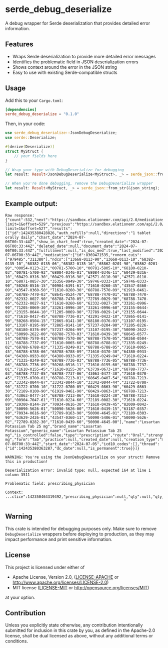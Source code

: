# serde_debug_deserialize

A debug wrapper for Serde deserialization that provides detailed error information.

## Features

- Wraps Serde deserialization to provide more detailed error messages
- Identifies the problematic field in JSON deserialization errors
- Shows context around the error in the JSON string
- Easy to use with existing Serde-compatible structs

## Usage

Add this to your `Cargo.toml`:

```toml
[dependencies]
serde_debug_deserialize = "0.1.0"
```

Then, in your code:

```rust
use serde_debug_deserialize::JsonDebugDeserialize;
use serde::Deserialize;

#[derive(Deserialize)]
struct MyStruct {
    // your fields here
}

// Wrap your type with DebugDeserialize for debugging
let result: Result<JsonDebugDeserialize<MyStruct>, _> = serde_json::from_str(&json_string);

// When you're done debugging, remove the DebugDeserialize wrapper
let result: Result<MyStruct, _> = serde_json::from_str(&json_string);
```

## Example output:
```
Raw response:
{"count":532,"next":"https://sandbox.elationemr.com/api/2.0/medications/?limit=1&offset=529","previous":"https://sandbox.elationemr.com/api/2.0/medications/?limit=1&offset=527","results":[{"id":142435380428826,"auth_refills":null,"directions":"1 tablet orally daily","chart_date":"2024-07-06T00:33:44Z","show_in_chart_feed":true,"created_date":"2024-07-06T00:33:44Z","deleted_date":null,"document_date":"2024-07-06T00:33:44Z","fulfillment":null,"is_doc_med":true,"last_modified":"2024-07-06T00:33:44Z","medication":{"id":8369471535,"rxnorm_cuis":["979485","311380"],"ndcs":["13668-0113-90","13668-0113-10","68382-0135-10","68382-0135-06","68382-0135-16","65862-0201-90","65862-0201-99","00054-0123-22","00781-5700-10","00781-5805-10","68180-0210-03","00781-5700-92","68084-0346-01","68084-0346-11","60429-0316-10","60429-0316-30","60429-0316-90","42571-0110-90","42571-0110-10","68071-0857-30","35356-0949-30","59746-0333-10","59746-0333-90","50268-0516-15","00904-6391-61","71610-0260-45","43547-0360-09","43547-0360-50","71610-0260-30","68788-7570-09","61919-0461-30","68788-7470-03","68645-0524-70","68788-7470-01","68788-7470-09","62332-0027-90","68788-7470-05","72789-0029-90","68788-7470-06","62332-0027-91","71610-0260-60","62332-0027-30","33261-0996-90","71205-0069-30","33261-0996-30","33261-0996-60","23155-0644-09","23155-0644-10","71205-0069-90","72789-0029-14","23155-0644-03","71610-0417-45","68788-7736-01","42291-0422-10","72865-0141-90","50268-0504-15","72865-0141-30","68180-0376-03","13107-0195-90","13107-0195-99","72865-0141-10","57237-0204-90","71205-0226-30","68180-0376-09","57237-0204-99","13107-0195-30","50090-2622-01","50090-2622-00","68788-7570-03","71610-0439-30","68645-0577-54","68788-7570-01","68788-7570-06","68788-7570-05","50268-0504-11","68788-7737-09","71610-0065-60","68788-6788-01","71335-0249-02","68788-6788-03","71335-0249-01","68788-6788-05","71610-0065-45","68788-6788-06","68788-6788-09","71610-0370-30","64380-0933-04","64380-0933-08","64380-0933-05","71335-0249-04","71610-0224-45","71335-0249-03","68788-7736-03","68788-7736-05","68788-7736-06","68788-7736-09","50268-0516-11","71610-0155-60","68788-7737-01","71610-0155-45","71610-0155-30","63739-0673-10","68788-7737-03","68788-7737-05","68788-7737-06","43063-0477-30","71610-0370-45","71335-0700-01","68788-7213-01","68645-0407-54","68788-7213-03","33342-0044-07","33342-0044-10","33342-0044-44","31722-0700-90","31722-0700-10","31722-0700-05","60429-0863-90","60429-0863-30","72189-0100-90","61919-0461-90","60429-0863-10","68788-7213-05","43063-0477-14","68788-7213-06","71610-0224-30","68788-7213-09","00904-7047-61","71610-0224-60","72189-0082-30","71610-0224-80","29300-0144-19","70934-0616-30","71610-0439-45","82009-0042-10","50090-5626-01","50090-5626-00","71610-0439-15","63187-0357-90","70934-0616-90","72789-0163-90","50090-4645-01","72189-0303-90","63629-2426-01","43547-0360-11","50090-5406-01","50090-5626-02","72789-0282-30","71610-0439-60","50090-4645-00"],"name":"Losartan Potassium Tab 25 mg","brand_name":"Losartan Potassium","generic_name":"Losartan Potassium Tab 25 mg","is_controlled":false,"type":"prescription","route":"Oral","strength":"25 mg","form":"Tab","practice":null,"created_date":null,"creation_type":"medispan","market_end_date":null,"obsolete_date":null},"medication_type":"prescription","notes":"","order_type":"New","patient":142424942706689,"pharmacy_instructions":"","practice":142350464319492,"prescribing_physician":null,"documenting_personnel":142435379970051,"qty":null,"qty_units":null,"num_samples":"","signed_by":142435379970051,"signed_date":"2024-07-06T00:33:44Z","start_date":"2024-07-05","icd10_codes":[],"thread":{"id":142435380363287,"dc_date":null,"is_permanent":true}}]}

WARNING: You're using the JsonDebugDeserialize on your struct! Remove this in production!

Deserialization error: invalid type: null, expected i64 at line 1 column 3511

Problematic field: prescribing_physician

Context:
...ctice":142350464319492,"prescribing_physician":null,"qty":null,"qty_units":null,"show_in_chart_feed"...
                                                     ^

```


## Warning

This crate is intended for debugging purposes only. Make sure to remove `DebugDeserialize` wrappers before deploying to production, as they may impact performance and print sensitive information.

## License

This project is licensed under either of

 * Apache License, Version 2.0, ([LICENSE-APACHE](LICENSE-APACHE) or http://www.apache.org/licenses/LICENSE-2.0)
 * MIT license ([LICENSE-MIT](LICENSE-MIT) or http://opensource.org/licenses/MIT)

at your option.

## Contribution

Unless you explicitly state otherwise, any contribution intentionally submitted for inclusion in this crate by you, as defined in the Apache-2.0 license, shall be dual licensed as above, without any additional terms or conditions.
